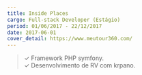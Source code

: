 ```yaml
---
title: Inside Places 
cargo: Full-stack Developer (Estágio) 
period: 01/06/2017 - 22/12/2017 
date: 2017-06-01
cover_detail: https://www.meutour360.com/
---
```

> ✓ Framework PHP symfony.   
> ✓ Desenvolvimento de RV com krpano. 